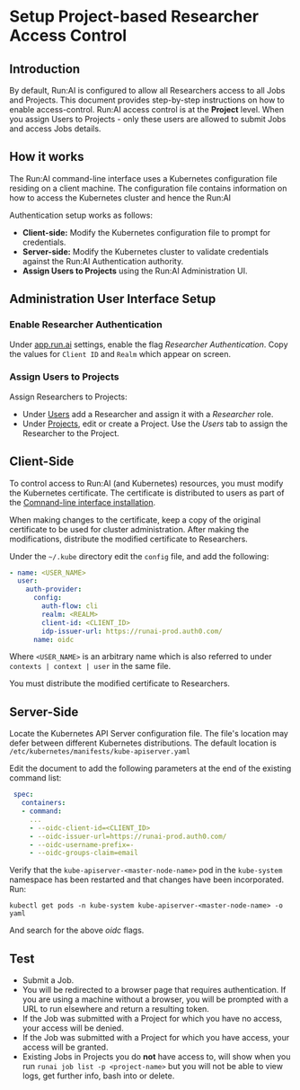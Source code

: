 # Setup Project-based Researcher Access Control

## Introduction

By default, Run:AI is configured to allow all Researchers access to all Jobs and Projects.  This document provides step-by-step instructions on how to enable access-control. Run:AI access control is at the __Project__ level. When you assign Users to Projects - only these users are allowed to submit Jobs and access Jobs details. 

## How it works

The Run:AI command-line interface uses a Kubernetes configuration file residing on a client machine. The configuration file contains information on how to access the Kubernetes cluster and hence the Run:AI 

Authentication setup works as follows:

* __Client-side:__ Modify the Kubernetes configuration file to prompt for credentials.
* __Server-side:__ Modify the Kubernetes cluster to validate credentials against the Run:AI Authentication authority. 
* __Assign Users to Projects__ using the Run:AI Administration UI.


## Administration User Interface Setup

### Enable Researcher Authentication

Under [app.run.ai](https://app.run.ai/general-settings) settings, enable the flag _Researcher Authentication_.
Copy the values for `Client ID` and `Realm` which appear on screen. 

### Assign Users to Projects

Assign Researchers to Projects:

* Under [Users](https://app.run.ai/users) add a Researcher and assign it with a _Researcher_ role.
* Under [Projects](https://app.run.ai/projects), edit or create a Project. Use the _Users_ tab to assign the Researcher to the Project. 


## Client-Side

To control access to Run:AI (and Kubernetes) resources, you must modify the Kubernetes certificate. The certificate is distributed to users as part of the [Comnand-line interface installation](../../Researcher-Setup/cli-install#kubernetes-configuration). 

When making changes to the certificate, keep a copy of the original certificate to be used for cluster administration. After making the modifications, distribute the modified certificate to Researchers. 

Under the `~/.kube` directory edit the `config` file, and add the following:

``` YAML
- name: <USER_NAME>
  user:
    auth-provider:
      config:
        auth-flow: cli
        realm: <REALM>
        client-id: <CLIENT_ID>
        idp-issuer-url: https://runai-prod.auth0.com/
      name: oidc
```

Where `<USER_NAME>` is an arbitrary name which is also referred to under `contexts | context | user` in the same file.


You must distribute the modified certificate to Researchers. 


## Server-Side

Locate the Kubernetes API Server configuration file. The file's location may defer between different Kubernetes distributions. The default location is `/etc/kubernetes/manifests/kube-apiserver.yaml`

Edit the document to add the following parameters at the end of the existing command list:

``` YAML
 spec:
   containers:
   - command:
     ... 
     - --oidc-client-id=<CLIENT_ID>
     - --oidc-issuer-url=https://runai-prod.auth0.com/
     - --oidc-username-prefix=-
     - --oidc-groups-claim=email
```

Verify that the `kube-apiserver-<master-node-name>` pod in the `kube-system` namespace has been restarted and that changes have been incorporated. Run:

```
kubectl get pods -n kube-system kube-apiserver-<master-node-name> -o yaml
```

And search for the above _oidc_ flags. 



## Test

* Submit a Job.
* You will be redirected to a browser page that requires authentication. If you are using a machine without a browser, you will be prompted with a URL to run elsewhere and return a resulting token. 
* If the Job was submitted with a Project for which you have no access, your access will be denied. 
* If the Job was submitted with a Project for which you have access, your access will be granted.
* Existing Jobs in Projects you do __not__ have access to, will show when you run `runai job list -p <project-name>` but you will not be able to view logs, get further info, bash into or delete. 

 
